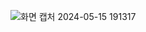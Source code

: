![화면 캡처 2024-05-15 191317](https://github.com/costanga/graphic/assets/113983413/a10f0aeb-a366-46c1-88bb-a64332d6a967)

